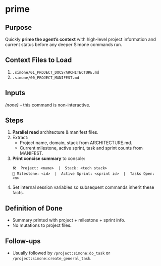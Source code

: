 # prime

## Purpose
Quickly **prime the agent’s context** with high-level project information and current status before any deeper Simone commands run.

## Context Files to Load
1. `.simone/01_PROJECT_DOCS/ARCHITECTURE.md`
2. `.simone/00_PROJECT_MANIFEST.md`

## Inputs
*(none)* – this command is non-interactive.

## Steps
1. **Parallel read** architecture & manifest files.  
2. Extract:  
   - Project name, domain, stack from ARCHITECTURE.md.  
   - Current milestone, active sprint, task and sprint counts from MANIFEST.  
3. **Print concise summary** to console:  
   ```
   🛠  Project: <name>  |  Stack: <tech stack>
   🚩 Milestone: <id>  |  Active Sprint: <sprint id>  |  Tasks Open: <n>
   ```
4. Set internal session variables so subsequent commands inherit these facts.

## Definition of Done
- Summary printed with project + milestone + sprint info.  
- No mutations to project files.

## Follow-ups
- Usually followed by `/project:simone:do_task` or `/project:simone:create_general_task`.